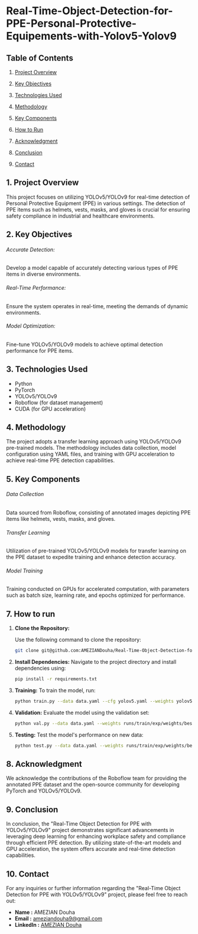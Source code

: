 # Real-Time-Object-Detection-for-PPE-Personal-Protective-Equipements-with-Yolov5-Yolov9

## Table of Contents

01. [Project Overview](#1-project-overview)
02. [Key Objectives](#2-key-bjectives)
03. [Technologies Used](#3-technologies-used)
04. [Methodology](#4-methodology)
05. [Key Components](#5-key-components)

07. [How to Run](#7-how-to-run)
08. [Acknowledgment](#8-acknowledgment)
09. [Conclusion](#9-conclusion)
10. [Contact](#10-contact)

## 1. Project Overview
This project focuses on utilizing YOLOv5/YOLOv9 for real-time detection of Personal Protective Equipment (PPE) in various settings. The detection of PPE items such as helmets, vests, masks, and gloves is crucial for ensuring safety compliance in industrial and healthcare environments.

## 2. Key Objectives

###### Accurate Detection: 
Develop a model capable of accurately detecting various types of PPE items in diverse environments.
###### Real-Time Performance: 
Ensure the system operates in real-time, meeting the demands of dynamic environments.
###### Model Optimization: 
Fine-tune YOLOv5/YOLOv9 models to achieve optimal detection performance for PPE items.

## 3. Technologies Used

- Python
- PyTorch
- YOLOv5/YOLOv9
- Roboflow (for dataset management)
- CUDA (for GPU acceleration)

## 4. Methodology

The project adopts a transfer learning approach using YOLOv5/YOLOv9 pre-trained models. The methodology includes data collection, model configuration using YAML files, and training with GPU acceleration to achieve real-time PPE detection capabilities.


## 5. Key Components

###### Data Collection
Data sourced from Roboflow, consisting of annotated images depicting PPE items like helmets, vests, masks, and gloves.

###### Transfer Learning
Utilization of pre-trained YOLOv5/YOLOv9 models for transfer learning on the PPE dataset to expedite training and enhance detection accuracy.

###### Model Training
Training conducted on GPUs for accelerated computation, with parameters such as batch size, learning rate, and epochs optimized for performance.

## 7. How to run
1. **Clone the Repository:**

   Use the following command to clone the repository:

   ```bash
   git clone git@github.com:AMEZIANDouha/Real-Time-Object-Detection-for-PPE-Personal-Protective-Equipements-with-Yolov5-Yolov9.git
2. **Install Dependencies:**
    Navigate to the project directory and install dependencies using:
     ```bash
     pip install -r requirements.txt
4. **Training:**
   To train the model, run:
   ```bash
   python train.py --data data.yaml --cfg yolov5.yaml --weights yolov5s.pt --batch-size 16 --epochs 50

6. **Validation:**
    Evaluate the model using the validation set:
    ```bash
   python val.py --data data.yaml --weights runs/train/exp/weights/best.pt

8. **Testing:**
     Test the model's performance on new data:

    ```bash
    python test.py --data data.yaml --weights runs/train/exp/weights/best.pt --img-size 640 --conf-thres

## 8. Acknowledgment

We acknowledge the contributions of the Roboflow team for providing the annotated PPE dataset and the open-source community for developing PyTorch and YOLOv5/YOLOv9.

## 9. Conclusion
In conclusion, the "Real-Time Object Detection for PPE with YOLOv5/YOLOv9" project demonstrates significant advancements in leveraging deep learning for enhancing workplace safety and compliance through efficient PPE detection. By utilizing state-of-the-art models and GPU acceleration, the system offers accurate and real-time detection capabilities.

## 10. Contact

For any inquiries or further information regarding the "Real-Time Object Detection for PPE with YOLOv5/YOLOv9" project, please feel free to reach out:

- **Name      :**    AMEZIAN Douha  
- **Email     :**   [ameziandouha9@gmail.com](ameziandouha9@gmail.com)  
- **LinkedIn  :**  [AMEZIAN Douha](https://www.linkedin.com/in/douha-amezian-033629280/)  
